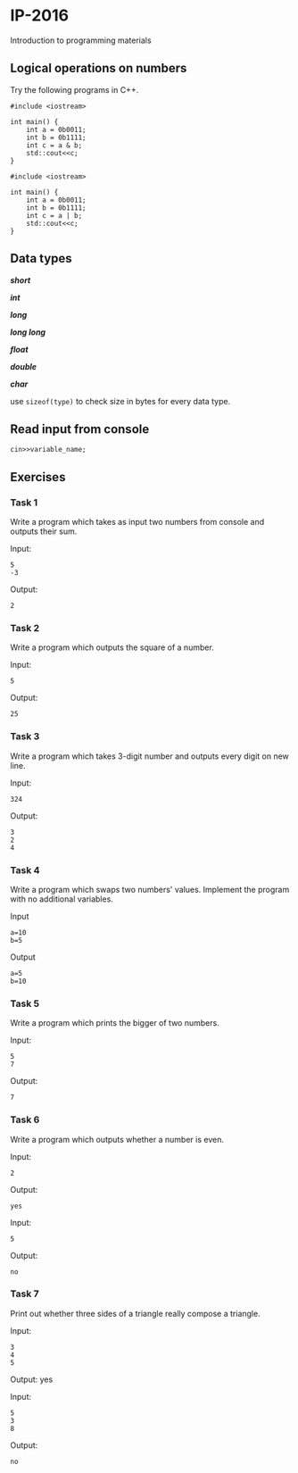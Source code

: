 # IP-2016
Introduction to programming materials

## Logical operations on numbers

Try the following programs in C++.


```
#include <iostream>

int main() {
    int a = 0b0011;
    int b = 0b1111;
    int c = a & b;
	std::cout<<c;
}
```

```
#include <iostream>

int main() {
    int a = 0b0011;
    int b = 0b1111;
    int c = a | b;
	std::cout<<c;
}
```


## Data types

***short***

***int***

***long***

***long long***

***float***

***double***

***char***

use ```sizeof(type)``` to check size in bytes for every data type.

## Read input from console

```
cin>>variable_name;
```

## Exercises

### Task 1

Write a program which takes as input two numbers from console and outputs their sum.

Input:
```
5
-3
```

Output:
```
2
```

### Task 2

Write a program which outputs the square of a number.

Input:
```
5
```

Output:
```
25
```

### Task 3

Write a program which takes 3-digit number and outputs every digit on new line.

Input:
```
324
```

Output:
```
3
2
4
```

### Task 4

Write a program which swaps two numbers' values.
Implement the program with no additional variables.

Input
```
a=10
b=5
```

Output
```
a=5
b=10
```

### Task 5

Write a program which prints the bigger of two numbers.

Input:
```
5
7
```

Output:
```
7
```

### Task 6

Write a program which outputs whether a number is even.

Input:
```
2
```

Output:
```
yes
```

Input:
```
5
```

Output:
```
no
```

### Task 7

Print out whether three sides of a triangle really compose a triangle.

Input:
```
3
4
5
```

Output:
yes


Input:
```
5
3
8
```

Output:
```
no
```
